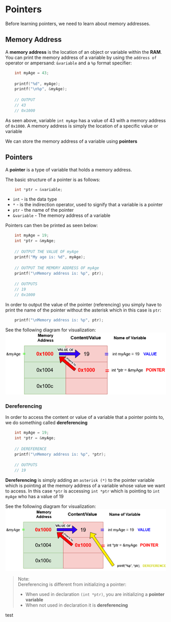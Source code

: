 # Pointers
Before learning pointers, we need to learn about memory addresses. 

## Memory Address
A **memory address** is the location of an object or variable within the **RAM**. You can print the memory address of a variable by using the `address of` operator or ampersand: `&variable` and a `%p` format specifier:

```c
    int myAge = 43;
    
    printf("%d", myAge);
    printf("\n%p", &myAge);

    // OUTPUT
    // 43
    // 0x1000
```
As seen above, variable `int myAge` has a value of 43 with a memory address of `0x1000`. A memory address is simply the location of a specific value or variable

We can store the memory address of a variable using **pointers**

## Pointers
A **pointer** is a type of variable that holds a memory address. 

The basic structure of a pointer is as follows:
```c
    int *ptr = &variable;
```
- `int` - is the data type
- `*` - is the indirection operator, used to signify that a variable is a pointer
- `ptr` - the name of the pointer
- `&variable` - The memory address of a variable 

Pointers can then be printed as seen below:
```c
    int myAge = 19;
    int *ptr = &myAge;

    // OUTPUT THE VALUE OF myAge
    printf("My age is: %d", myAge);

    // OUTPUT THE MEMORY ADDRESS OF myAge
    printf("\nMemory address is: %p", ptr);

    // OUTPUTS
    // 19
    // 0x1000
```
In order to output the value of the pointer (referencing) you simply have to print the name of the pointer without the asterisk which in this case is `ptr`:

```c
    printf("\nMemory address is: %p", ptr);
```

See the following diagram for visualization:
![image](/2ndsem/temp/notes/images/pointers.drawio.png)

### Dereferencing
In order to access the content or value of a variable that a pointer points to, we do something called **dereferencing**
```c
    int myAge = 19;
    int *ptr = &myAge;

    // DEREFERENCE
    printf("\nMemory address is: %p", *ptr);

    // OUTPUTS
    // 19
```
**Dereferencing** is simply adding an `asterisk (*)` to the pointer variable which is pointing at the memory address of a variable whose value we want to access. In this case `*ptr` is accessing `int *ptr` which is pointing to `int myAge` who has a value of 19

See the following diagram for visualization:
![image](/2ndsem/temp/notes/images/dereference.drawio.png)

>Note: <br> Dereferencing is different from initializing a pointer:
> - When used in declaration `(int *ptr)`, you are initializing a **pointer variable**
> - When not used in declaration it is **dereferencing**

test